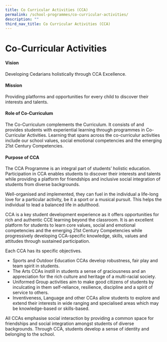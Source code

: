 ```yaml
---
title: Co Curricular Activities (CCA)
permalink: /school-programmes/co-curricular-activities/
description: ""
third_nav_title: Co Curricular Activities (CCA)
---
```

# **Co-Curricular Activities**

#### Vision

Developing Cedarians holistically through CCA Excellence.

#### Mission

Providing platforms and opportunities for every child to discover their interests and talents.


#### Role of Co-Curriculum

The Co-Curriculum complements the Curriculum. It consists of and provides students with experiential learning through programmes in Co-Curricular Activities. Learning that spans across the co-curriculur activities include our school values, social emotional competencies and the emerging 21st Century Competencies.

#### Purpose of CCA

	
The CCA Programme is an integral part of students’ holistic education. Participation in CCA enables students to discover their interests and talents while providing a platform for friendships and inclusive social integration of students from diverse backgrounds.

Well-organised and implemented, they can fuel in the individual a life-long love for a particular activity, be it a sport or a musical pursuit. This helps the individual to lead a balanced life in adulthood.

	
CCA is a key student development experience as it offers  opportunities for rich and authentic CCE learning beyond the classroom. It is an excellent platform for students to learn core values, social and emotional competencies and the emerging 21st Century Competencies while progressively developing CCA-specific knowledge, skills, values and attitudes through sustained participation.
	
Each CCA has its specific objectives. 
* Sports and Outdoor Education CCAs develop robustness, fair play and team spirit in students.
* The Arts CCAs instill in students a sense of graciousness and an appreciation for the rich culture and heritage of a multi-racial society. 
* Uniformed Group activities aim to make good citizens of students by inculcating in them self-reliance, resilience, discipline and a spirit of service to others.
* Inventiveness, Language and other CCAs allow students to explore and extend their interests in wide ranging and specialised areas which may be knowledge-based or skills-based. 
		
All CCAs emphasise social interaction by providing a common space for friendships and social integration amongst students of diverse backgrounds. Through CCA, students develop a sense of identity and belonging to the school.

